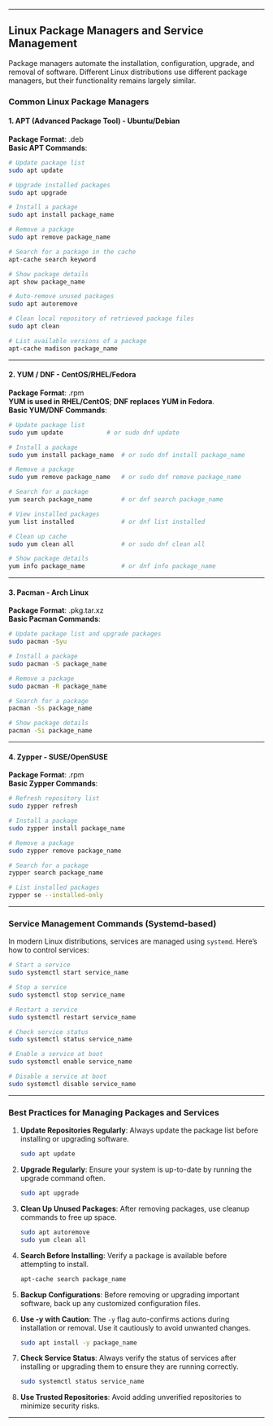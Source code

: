 
---

## Linux Package Managers and Service Management
Package managers automate the installation, configuration, upgrade, and removal of software. Different Linux distributions use different package managers, but their functionality remains largely similar.

### Common Linux Package Managers

#### 1. APT (Advanced Package Tool) - Ubuntu/Debian
**Package Format**: .deb  
**Basic APT Commands**:

```bash
# Update package list
sudo apt update

# Upgrade installed packages
sudo apt upgrade

# Install a package
sudo apt install package_name

# Remove a package
sudo apt remove package_name

# Search for a package in the cache
apt-cache search keyword

# Show package details
apt show package_name

# Auto-remove unused packages
sudo apt autoremove

# Clean local repository of retrieved package files
sudo apt clean

# List available versions of a package
apt-cache madison package_name
```

---

#### 2. YUM / DNF - CentOS/RHEL/Fedora
**Package Format**: .rpm  
**YUM is used in RHEL/CentOS**; **DNF replaces YUM in Fedora**.  
**Basic YUM/DNF Commands**:

```bash
# Update package list
sudo yum update            # or sudo dnf update

# Install a package
sudo yum install package_name  # or sudo dnf install package_name

# Remove a package
sudo yum remove package_name   # or sudo dnf remove package_name

# Search for a package
yum search package_name        # or dnf search package_name

# View installed packages
yum list installed             # or dnf list installed

# Clean up cache
sudo yum clean all             # or sudo dnf clean all

# Show package details
yum info package_name          # or dnf info package_name
```

---

#### 3. Pacman - Arch Linux
**Package Format**: .pkg.tar.xz  
**Basic Pacman Commands**:

```bash
# Update package list and upgrade packages
sudo pacman -Syu

# Install a package
sudo pacman -S package_name

# Remove a package
sudo pacman -R package_name

# Search for a package
pacman -Ss package_name

# Show package details
pacman -Si package_name
```

---

#### 4. Zypper - SUSE/OpenSUSE
**Package Format**: .rpm  
**Basic Zypper Commands**:

```bash
# Refresh repository list
sudo zypper refresh

# Install a package
sudo zypper install package_name

# Remove a package
sudo zypper remove package_name

# Search for a package
zypper search package_name

# List installed packages
zypper se --installed-only
```

---

### Service Management Commands (Systemd-based)

In modern Linux distributions, services are managed using `systemd`. Here’s how to control services:

```bash
# Start a service
sudo systemctl start service_name

# Stop a service
sudo systemctl stop service_name

# Restart a service
sudo systemctl restart service_name

# Check service status
sudo systemctl status service_name

# Enable a service at boot
sudo systemctl enable service_name

# Disable a service at boot
sudo systemctl disable service_name
```

---

### Best Practices for Managing Packages and Services

1. **Update Repositories Regularly**: Always update the package list before installing or upgrading software.
    ```bash
    sudo apt update
    ```

2. **Upgrade Regularly**: Ensure your system is up-to-date by running the upgrade command often.
    ```bash
    sudo apt upgrade
    ```

3. **Clean Up Unused Packages**: After removing packages, use cleanup commands to free up space.
    ```bash
    sudo apt autoremove
    sudo yum clean all
    ```

4. **Search Before Installing**: Verify a package is available before attempting to install.
    ```bash
    apt-cache search package_name
    ```

5. **Backup Configurations**: Before removing or upgrading important software, back up any customized configuration files.

6. **Use -y with Caution**: The `-y` flag auto-confirms actions during installation or removal. Use it cautiously to avoid unwanted changes.
    ```bash
    sudo apt install -y package_name
    ```

7. **Check Service Status**: Always verify the status of services after installing or upgrading them to ensure they are running correctly.
    ```bash
    sudo systemctl status service_name
    ```

8. **Use Trusted Repositories**: Avoid adding unverified repositories to minimize security risks.

---
